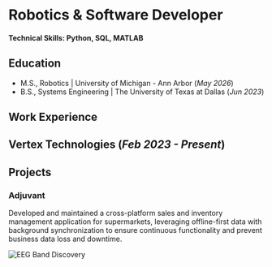 # Robotics & Software Developer

#### Technical Skills: Python, SQL, MATLAB

## Education							       		
- M.S., Robotics	| University of Michigan - Ann Arbor (_May 2026_)	 			        		
- B.S., Systems Engineering | The University of Texas at Dallas (_Jun 2023_)

## Work Experience
**Vertex Technologies (_Feb 2023 - Present_)**
- 



## Projects
### Adjuvant

Developed and maintained a cross-platform sales and inventory management application for supermarkets, leveraging offline-first data with background synchronization to ensure continuous functionality and prevent business data loss and downtime.

![EEG Band Discovery](/assets/img/UWP_screenshot.png)


